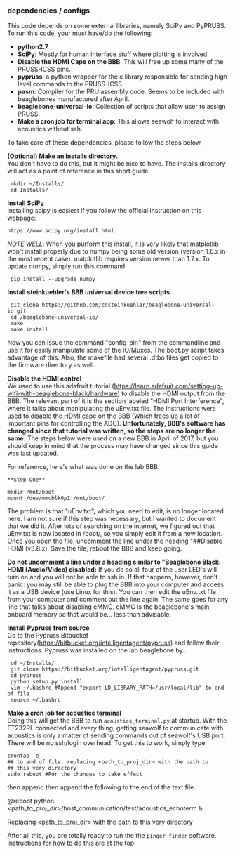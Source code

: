 
### dependencies / configs
This code depends on some external libraries, namely SciPy and PyPRUSS. To run this code, your must have/do the following:

  * **python2.7**
  * **SciPy**: Mostly for human interface stuff where plotting is involved.
  * **Disable the HDMI Cape on the BBB**: This will free up some many of the PRUSS-ICSS pins.
  * **pypruss**: a python wrapper for the c library responsible for sending high level commands to the PRUSS-ICSS.
  * **pasm**: Compiler for the PRU assembly code. Seems to be included with beaglebones manufactured after April.
  * **beaglebone-universal-io**: Collection of scripts that allow user to assign PRUSS.
  * **Make a cron job for terminal app**: This allows seawolf to interact with acoustics without ssh.

To take care of these dependencies, please follow the steps below.

**(Optional) Make an Installs directory.**  
You don't have to do this, but it might be nice to have. The installs directory will act as a point of reference in this short guide.

     mkdir ~/Installs/
     cd Installs/
     
**Install SciPy**  
Installing scipy is easiest if you follow the official instruction on this webpage:

    https://www.scipy.org/install.html

*NOTE WELL*: When you purform this install, it is very likely that matplotlib won't install properly due to numpy being some old version (version 1.6.x in the most recent case). matplotlib requires version newer than 1.7.x. To update numpy, simply run this command:

     pip install --upgrade numpy
     
**Install steinkuehler's BBB universal device tree scripts**  

     git clone https://github.com/cdsteinkuehler/beaglebone-universal-io.git
     cd /beaglebone-universal-io/
     make 
     make install
 
Now you can issue the command "config-pin" from the commandline and use it for easily manipulate some of the IO/Muxes. The boot.py script takes advantage of this. Also, the makefile had several .dtbo files get copied to the firmware directory as well.
 
**Disable the HDMI control**  
We used to use this adafruit tutorial (https://learn.adafruit.com/setting-up-wifi-with-beaglebone-black/hardware) to disable the HDMI output from the BBB. The relevant part of it is the section labeled "HDMI Port Interference", where it talks about manipulating the uEnv.txt file. The instructions were used to disable the HDMI cape on the BBB (Which frees up a lot of important pins for controlling the ADC). 
**Unfortunately, BBB's software has changed since that tutorial was written, so the steps are no longer the same.** The steps below were used on a new BBB in April of 2017, but you should keep in mind that the process may have changed since this guide was last updated.

For reference, here's what was done on the lab BBB:

	**Step One**
```
mkdir /mnt/boot
mount /dev/mmcblk0p1 /mnt/boot/
```
The problem is that "uEnv.txt", which you need to edit, is no longer located here. I am not sure if this step was necessary, but I wanted to document that we did it. After lots of searching on the internet, we figured out that uEnv.txt is now located in /boot/, so you simply edit it from a new location. Once you open the file, uncomment the line under the heading "##Disable HDMI (v3.8.x). Save the file, reboot the BBB and keep going.

**Do not uncomment a line under a heading similar to "Beaglebone Black: HDMI (Audio/Video) disabled:** If you do so all four of the user LED's will turn on and you will not be able to ssh in. If that happens, however, don't panic: you may still be able to plug the BBB into your computer and access it as a USB device (use Linux for this). You can then edit the uEnv.txt file from your computer and comment out the line again.
The same goes for any line that talks about disabling eMMC. eMMC is the beaglebone's main onboard memory so that would be... less than advisable.

**Install Pypruss from source**  
Go to the Pypruss Bitbucket repository(https://bitbucket.org/intelligentagent/pypruss) and follow their instructions. Pypruss was installed on the lab beaglebone by...

     cd ~/Installs/
     git clone https://bitbucket.org/intelligentagent/pypruss.git  
     cd pypruss
     python setup.py install
     vim ~/.bashrc #Append "export LD_LIBRARY_PATH=/usr/local/lib" to end of file
     source ~/.bashrc

**Make a cron job for acoustics terminal**  
Doing this will get the BBB to run `acoustics_terminal.py` at startup. With the FT232RL connected and every thing, getting seawolf to communicate with acoustics is only a matter of sending commands out of seawolf's USB port. There will be no ssh/login overhead. To get this to work, simply type

    crontab -e
    ## to end of file, replacing <path_to_proj_dir> with the path to 
    ## this very directory 
    sudo reboot #For the changes to take effect

then append then append the following to the end of the text file.

@reboot python <path_to_proj_dir>/host_communication/test/acoustics_echoterm &

Replacing <path_to_proj_dir> with the path to this very directory

After all this, you are totally ready to run the the `pinger_finder` software. Instructions for how to do this are at the top.

